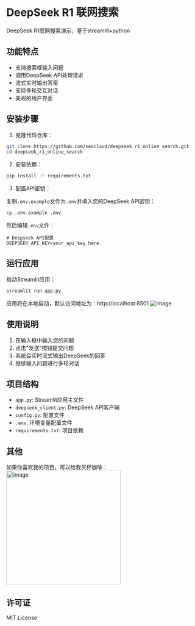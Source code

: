 # DeepSeek R1 联网搜索

DeepSeek R1联网搜索演示，基于streamlit+python

## 功能特点

- 支持搜索框输入问题
- 调用DeepSeek API处理请求
- 流式实时输出答案
- 支持多轮交互对话
- 美观的用户界面

## 安装步骤

1. 克隆代码仓库：

```bash
git clone https://github.com/sencloud/deepseek_r1_online_search.git
cd deepseek_r1_online_search
```

2. 安装依赖：

```bash
pip install -r requirements.txt
```

3. 配置API密钥：

复制`.env.example`文件为`.env`并填入您的DeepSeek API密钥：

```bash
cp .env.example .env
```

然后编辑`.env`文件：

```
# Deepseek API配置
DEEPSEEK_API_KEY=your_api_key_here
```

## 运行应用

启动Streamlit应用：

```bash
streamlit run app.py
```

应用将在本地启动，默认访问地址为：http://localhost:8501
![image](https://github.com/user-attachments/assets/29ceca77-0fbf-4204-aedb-3be6fdde4e2d)


## 使用说明

1. 在输入框中输入您的问题
2. 点击"发送"按钮提交问题
3. 系统会实时流式输出DeepSeek的回答
4. 继续输入问题进行多轮对话

## 项目结构

- `app.py`: Streamlit应用主文件
- `deepseek_client.py`: DeepSeek API客户端
- `config.py`: 配置文件
- `.env`: 环境变量配置文件
- `requirements.txt`: 项目依赖

## 其他
如果你喜欢我的项目，可以给我买杯咖啡：
<img src="https://github.com/user-attachments/assets/e75ef971-ff56-41e5-88b9-317595d22f81" alt="image" width="300" height="300">

## 许可证

MIT License
